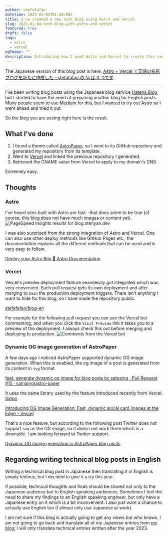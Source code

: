 ```yaml
---
author: stefafafan
datetime: 2023-01-04T01:40:00Z
title: I've created a new tech blog using Astro and Vercel
slug: 2023-01-04-tech-blog-with-astro-and-vercel
featured: true
draft: false
tags:
  - astro
  - vercel
ogImage: ""
description: Introducing how I used Astro and Vercel to create this new tech blog.
---
```


The Japanese version of this blog post is here: [Astro + Vercel で英語の技術ブログを新たに作成した - stefafafan の fa は 3 つです](https://blog.stenyan.jp/entry/2023/01/02/200000).

---

I've been writing blog posts using the Japanese blog service [Hatena Blog](https://hatenablog.com/), but I started to have the need of preparing another blog for English posts. Many people seem to use [Medium](https://medium.com/) for this, but I wanted to try out [Astro](https://astro.build/) so I went ahead and tried it out.

So the blog you are seeing right here is the result.

## What I've done

1. I found a theme called [AstroPaper](https://github.com/satnaing/astro-paper), so I went to its GitHub repository and generated my repository from its template.
1. Went to [Vercel](https://vercel.com/) and linked the previous repository I generated.
1. Retrieved the CNAME value from Vercel to apply to my domain's DNS.

Extremely easy.

## Thoughts

### Astro

I've heard sites built with Astro are fast--that does seem to be true (of course, this blog does not have much images or content yet).
![PageSpeed Insights results for blog.stenyan.dev](https://user-images.githubusercontent.com/3520520/210468641-5ab90bc4-21c9-43eb-bde9-803084e7aee6.png)

I was also surprised from the strong integration of Astro and Vercel. One can also use other deploy methods like GitHub Pages etc.; the documentation explains all the different methods that can be used and is very easy to follow.

[Deploy your Astro Site 🚀 Astro Documentation](https://docs.astro.build/en/guides/deploy/)

### Vercel

Vercel's preview deployment feature seamlessly got integrated which was very convenient. Each pull request gets its own deployment and after merging to `main` the production deployment triggers. There isn't anything I want to hide for this blog, so I have made the repository public.

[stefafafan/blog-en](https://github.com/stefafafan/blog-en)

For example for the following pull request you can see the Vercel bot commenting, and when you click the `Visit Preview` link it takes you to a preview of the deployment. I always check this out before merging and deploying to production.
![Comments from the Vercel bot](https://user-images.githubusercontent.com/3520520/210468578-8b0c0c24-154c-4942-9ba2-a46e60e10269.png)

### Dynamic OG image generation of AstroPaper

A few days ago I noticed AstroPaper supported dynamic OG image generation. When this is enabled, the og image of a post is generated from its content in `svg` format.

[feat: generate dynamic og image for blog posts by satnaing · Pull Request #15 · satnaing/astro-paper](https://github.com/satnaing/astro-paper/pull/15)

It uses the same library used by the feature introduced recently from Vercel: [Satori](https://github.com/vercel/satori).

[Introducing OG Image Generation: Fast, dynamic social card images at the Edge – Vercel](https://vercel.com/blog/introducing-vercel-og-image-generation-fast-dynamic-social-card-images)

That's a nice feature, but according to the following post Twitter does not support `svg` as the OG image, so it doesn not work there which is a downside. I am looking forward to Twitter support.

[Dynamic OG image generation in AstroPaper blog posts](https://astro-paper.pages.dev/posts/dynamic-og-image-generation-in-astropaper-blog-posts/)

## Regarding writing technical blog posts in English

Writing a technical blog post in Japanese then translating it in English is simply tedious, but I decided to give it a try this year.

If possible, technical thoughts and finds should be shared not only to the Japanese audience but to English speaking audiences. Sometimes I feel the need to share my findings to an English speaking engineer, but only have a Japanese entry on it which is a bit inconvenient. I also just want a chance to actually use English too (I almost only use Japanese at work).

I am not sure if this blog is actually going to get any views but who knows. I am not going to go back and translate all of my Japanese entries from [my blog](https://blog.stenyan.jp/); I will only translate technical entries written after the year 2023.

